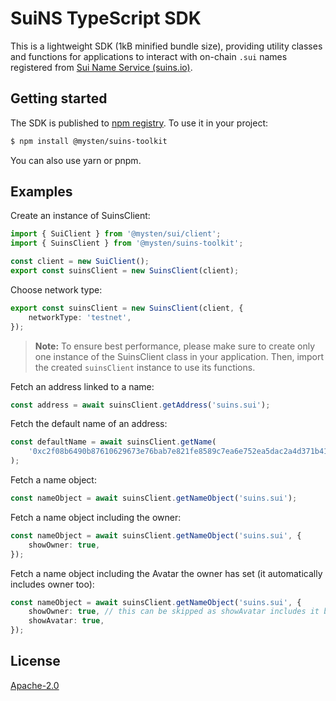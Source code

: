 # SuiNS TypeScript SDK

This is a lightweight SDK (1kB minified bundle size), providing utility classes and functions for
applications to interact with on-chain `.sui` names registered from
[Sui Name Service (suins.io)](https://suins.io).

## Getting started

The SDK is published to [npm registry](https://www.npmjs.com/package/@mysten/suins-toolkit). To use
it in your project:

```bash
$ npm install @mysten/suins-toolkit
```

You can also use yarn or pnpm.

## Examples

Create an instance of SuinsClient:

```typescript
import { SuiClient } from '@mysten/sui/client';
import { SuinsClient } from '@mysten/suins-toolkit';

const client = new SuiClient();
export const suinsClient = new SuinsClient(client);
```

Choose network type:

```typescript
export const suinsClient = new SuinsClient(client, {
	networkType: 'testnet',
});
```

> **Note:** To ensure best performance, please make sure to create only one instance of the
> SuinsClient class in your application. Then, import the created `suinsClient` instance to use its
> functions.

Fetch an address linked to a name:

```typescript
const address = await suinsClient.getAddress('suins.sui');
```

Fetch the default name of an address:

```typescript
const defaultName = await suinsClient.getName(
	'0xc2f08b6490b87610629673e76bab7e821fe8589c7ea6e752ea5dac2a4d371b41',
);
```

Fetch a name object:

```typescript
const nameObject = await suinsClient.getNameObject('suins.sui');
```

Fetch a name object including the owner:

```typescript
const nameObject = await suinsClient.getNameObject('suins.sui', {
	showOwner: true,
});
```

Fetch a name object including the Avatar the owner has set (it automatically includes owner too):

```typescript
const nameObject = await suinsClient.getNameObject('suins.sui', {
	showOwner: true, // this can be skipped as showAvatar includes it by default
	showAvatar: true,
});
```

## License

[Apache-2.0](https://github.com/SuiNSdapp/toolkit/blob/main/LICENSE)

